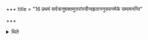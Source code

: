 +++
title = "16 प्रथमं सर्वत्रानुषक्तमुत्तरांस्त्रीन्वहृताननुसवनमेके समामनन्ति"

+++

<details><summary>थिते</summary>

प्रथमं सर्वत्रानुषक्तमुत्तरांस्त्रीन्वहृताननुसवनमेके समामनन्ति १६
</details>
